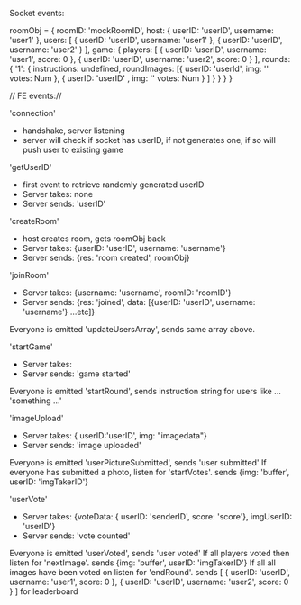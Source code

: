 Socket events:

roomObj = {
roomID: 'mockRoomID',
host: { userID: 'userID', username: 'user1' },
users: [ { userID: 'userID', username: 'user1' }, { userID: 'userID', username: 'user2' } ],
game: {
players: [ { userID: 'userID', username: 'user1', score: 0 }, { userID: 'userID', username: 'user2', score: 0 } ],
rounds: {
'1': {
instructions: undefined,
roundImages: [{
userID: 'userId',
img: ''
votes: Num
},
{
userID: 'userID' ,
img: ''
votes: Num
} ]
}
} } }

// FE events://

'connection'

- handshake, server listening
- server will check if socket has userID, if not generates one, if so will push user to existing game

'getUserID'

- first event to retrieve randomly generated userID
- Server takes: none
- Server sends: 'userID'

'createRoom'

- host creates room, gets roomObj back
- Server takes: {userID: 'userID', username: 'username'}
- Server sends: {res: 'room created', roomObj}

'joinRoom'

- Server takes: {username: 'username', roomID: 'roomID'}
- Server sends: {res: 'joined', data: [{userID: 'userID', username: 'username'} ...etc]}

Everyone is emitted 'updateUsersArray', sends same array above.

'startGame'

- Server takes:
- Server sends: 'game started'

Everyone is emitted 'startRound', sends instruction string for users like ... 'something ...'

'imageUpload'

- Server takes: { userID:'userID', img: "imagedata"}
- Server sends: 'image uploaded'

Everyone is emitted 'userPictureSubmitted', sends 'user submitted'
If everyone has submitted a photo, listen for 'startVotes'. sends {img: 'buffer', userID: 'imgTakerID'}

'userVote'

- Server takes: {voteData: { userID: 'senderID', score: 'score'}, imgUserID: 'userID'}
- Server sends: 'vote counted'

Everyone is emitted 'userVoted', sends 'user voted'
If all players voted then listen for 'nextImage'. sends {img: 'buffer', userID: 'imgTakerID'}
If all all images have been voted on listen for 'endRound'. sends [ { userID: 'userID', username: 'user1', score: 0 }, { userID: 'userID', username: 'user2', score: 0 } ] for leaderboard

